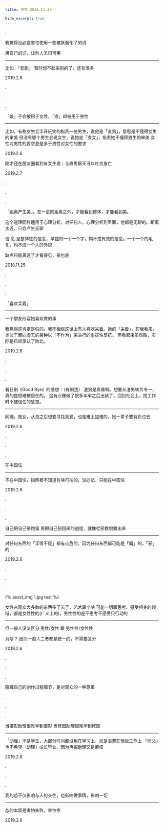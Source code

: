 ```yaml
---
title: 博客 2018.11.26-

hide_excerpt: true
---
```


.

<!--more-->


我觉得没必要害怕使用一些被妖魔化了的词

用自己的词，让别人无词可用

---

比如：「悲剧」
暂时想不起来别的了，还有很多

2019.2.6

.

.

.

「娘」不会被用于女性，「直」却被用于男性

---

比如，有些女生会半开玩笑的指责一些男生，说他是「直男」，意思是不懂得女生的审美
但没有哪个男生会说女生，说她是「直女」，指责她不懂得男生的审美
女性对男性的要求总是多于男性对女性的要求

2019.2.6

刚才还在朋友圈看到有女生说：与直男聊天可以吐血身亡

2019.2.7

.

.

.

「距离产生美」。在一定的距离之外，才能看到整体，才能看到美。

这个道理同样适用于心理分析。对任何人，心理分析到里面，他都是无聊的。距离太近，只会产生无聊

信.息.是整体性的信息，单独的一个一个字，构不成有效的信息。一个一个的毛孔，构不成一个人的外貌

缺点只能离远了才看得见，美也是

2018.11.25

.

.

.

「喜欢呆着」

---

一个朋友形容她喜欢做的事

我觉得这肯定是假的。我不相信这世上有人喜欢呆着。她的「呆着」，在我看来，类似于面向虚无的某种以「不作为」来进行的象征性反抗。
但看起来虽然酷，实际是已经承认了败北。

2019.2.6

.

.

.

看日剧《Good Bye》的感想：（有剧透）
渣男是真难啊。想要从渣男转为专一，真的是很难被信任的。
这有点像做了很多年牢之后出狱了，回到社会上，找工作时不被信任的感觉。

---

同理，妓女，从良之后想要寻找真爱，也是难上加难的。她一辈子要背负过去

2019.2.6

.

.

.

在中国住

---

不在中国住，拍照都不知道有啥可拍的。没办法，只能在中国住

2019.2.6

.

.

.

自己把自己帶跑偏
再把自己扭回來的過程，就像從邪教脫離出來

---

对任何东西的「深信不疑」都有点危险，因为任何东西都可能是「偏」的，「邪」的

2019.2.6

.

.

.


{% asset_img 1.jpg test %}

女性占观众大多数的东西多了去了，艺术算个啥
可能一切跟思考、感受相关的领域，都是女性性的(广义上的)。男性性的是不思考不感受只行动的

---

但一般人没法区分 男性/女性 跟 男性性/女性性

为啥？
因为一般人二者都是统一的，不需要区分

2019.2.6

.

.

.

隐藏自己的创作过程细节，是对观众的一种尊重

.

.

.

当摄影助理很难学到摄影
当修图助理很难学到修图

---

「助理」不是学生，大部分时间都没用在学习上，而是浪费在低级工作上
「师父」也不希望「助理」成长毕业，因为再招助理又是麻烦

2019.2.6

.

.

.

我的怂不仅影响与人的交往，也影响做事情，影响一切

---

怂的本质是害怕失败，害怕疼

2019.2.6

